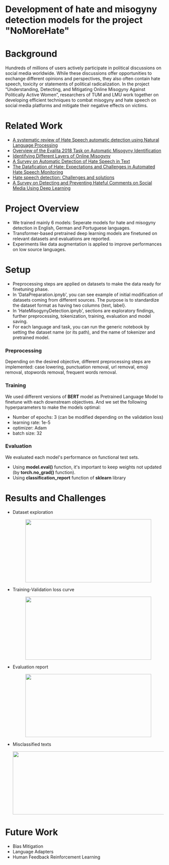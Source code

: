 # Development of hate and misogyny detection models for the project "NoMoreHate"

# Background

Hundreds of millions of users actively participate in political discussions on social media worldwide. While these discussions offer opportunities to exchange different opinions and perspectives, they also often contain hate speech, toxicity or statements of political radicalization. In the project “Understanding, Detecting, and Mitigating Online Misogyny Against Politically Active Women”,  researchers of TUM and LMU work together on developing efficient techniques to combat misogyny and hate speech on social media platforms and mitigate their negative effects on victims.

# Related Work

* [A systematic review of Hate Speech automatic detection using Natural Language Processing](https://arxiv.org/abs/2106.00742)
* [Overview of the Evalita 2018 Task on Automatic Misogyny Identification](https://ceur-ws.org/Vol-2263/paper009.pdf)
* [Identifying Different Layers of Online Misogyny](https://arxiv.org/abs/2212.00480)
* [A Survey on Automatic Detection of Hate Speech in Text](https://dl.acm.org/doi/10.1145/3232676)
* [The Datafication of Hate: Expectations and Challenges in Automated Hate Speech Monitoring](https://www.frontiersin.org/articles/10.3389/fdata.2020.00003/full)
* [Hate speech detection: Challenges and solutions](https://journals.plos.org/plosone/article?id=10.1371/journal.pone.0221152)
* [A Survey on Detecting and Preventing Hateful Comments on Social Media Using Deep Learning](https://link.springer.com/chapter/10.1007/978-981-19-3575-6_30)


# Project Overview

* We trained mainly 6 models: Seperate models for hate and misogyny detection in English, German and Portuguese languages.
* Transformer-based pretrained deep learning models are finetuned on relevant datasets and evaluations are reported.
* Experiments like data augmentation is applied to improve performances on low source languages.

# Setup

* Preprocessing steps are applied on datasets to make the data ready for finetuning phase.
* In 'DataPreparation.ipnyb', you can see example of initial modification of datasets coming from different sources. The purpose is to standardize the dataset format as having two columns {text, label}.
* In 'HateMisogynyDetection.ipnyb', sections are exploratory findings, further preprocessing, tokenization, training, evaluation and model saving.
* For each language and task, you can run the generic notebook by setting the dataset name (or its path), and the name of tokenizer and pretrained model.

### Preprocessing
Depending on the desired objective, different preprocessing steps are implemented: case lowering, punctuation removal, url removal, emoji removal, stopwords removal, frequent words removal. 
### Training
We used different versions of **BERT** model as Pretrained Language Model to finetune with each downstream objectives. And we set the following hyperparameters to make the models optimal:
* Number of epochs: 3 (can be modified depending on the validation loss)
* learning rate: 1e-5
* optimizer: Adam
* batch size: 32
### Evaluation
We evaluated each model's performance on functional test sets. 
* Using **model.eval()** function, it's important to keep weights not updated (by **torch.no_grad()** function).
* Using **classification_report** function of **sklearn** library

# Results and Challenges
* Dataset exploration
  <p align="center">
    <img width="400" height="200" src="https://raw.githubusercontent.com/hasanselimyagci/nomorehate/main/hateEnglish.png?token=GHSAT0AAAAAACNXEZ3RXCB7QCTORT3PCSR4ZREHRJA">
  </p>

* Training-Validation loss curve
  <p align="center">
    <img width="400" height="200" src="https://raw.githubusercontent.com/hasanselimyagci/nomorehate/main/hateEnTrainValid.png?token=GHSAT0AAAAAACNXEZ3RBUA7X4P45K6WI3H4ZREHS6A">
  </p>

* Evaluation report
  <p align="center">
    <img width="400" height="200" src="https://github.com/hasanselimyagci/nomorehate/blob/main/hateEnEval.png">
  </p>

* Misclassified texts
  <p align="center">
    <img width="800" height="200" src="https://raw.githubusercontent.com/hasanselimyagci/nomorehate/main/misclassifiedHateEn.png?token=GHSAT0AAAAAACNXEZ3Q5DIDDOIWFPY3I7XQZREHUOQ">
  </p>


# Future Work
* Bias Mitigation
* Language Adapters
* Human Feedback Reinforcement Learning

